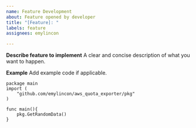 ```yaml
---
name: Feature Development
about: Feature opened by developer
title: "[Feature]: "
labels: feature
assignees: emylincon

---
```


**Describe feature to implement**
A clear and concise description of what you want to happen.

**Example**
Add example code if applicable.
```golang
package main
import (
    "github.com/emylincon/aws_quota_exporter/pkg"
)

func main(){
    pkg.GetRandomData()
}
```
